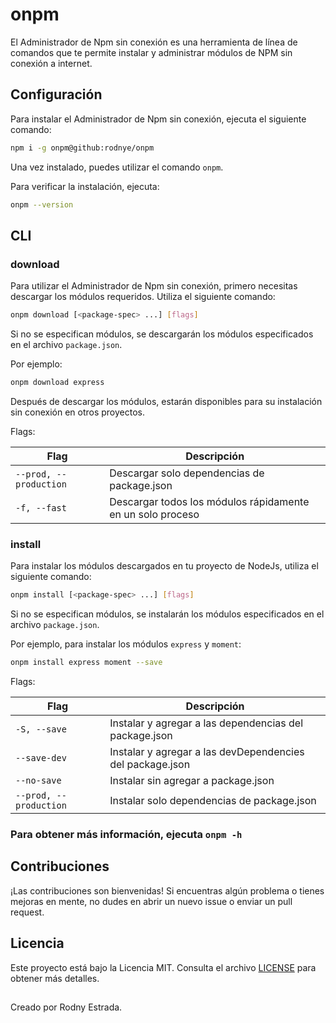 # onpm

El Administrador de Npm sin conexión es una herramienta de línea de comandos que te permite instalar y administrar módulos de NPM sin conexión a internet.

## Configuración

Para instalar el Administrador de Npm sin conexión, ejecuta el siguiente comando:

```sh
npm i -g onpm@github:rodnye/onpm
```

Una vez instalado, puedes utilizar el comando `onpm`.

Para verificar la instalación, ejecuta:

```sh
onpm --version
```

## CLI

### download

Para utilizar el Administrador de Npm sin conexión, primero necesitas descargar los módulos requeridos. Utiliza el siguiente comando:

```sh
onpm download [<package-spec> ...] [flags]
```

Si no se especifican módulos, se descargarán los módulos especificados en el archivo `package.json`.

Por ejemplo:

```sh
onpm download express
```

Después de descargar los módulos, estarán disponibles para su instalación sin conexión en otros proyectos.

Flags:

| Flag                      | Descripción                                           |
|---------------------------|-------------------------------------------------------|
| `--prod, --production`    | Descargar solo dependencias de package.json            |
| `-f, --fast`              | Descargar todos los módulos rápidamente en un solo proceso |

### install

Para instalar los módulos descargados en tu proyecto de NodeJs, utiliza el siguiente comando:

```sh
onpm install [<package-spec> ...] [flags]
```

Si no se especifican módulos, se instalarán los módulos especificados en el archivo `package.json`.

Por ejemplo, para instalar los módulos `express` y `moment`:

```sh
onpm install express moment --save
```

Flags:

| Flag                 | Descripción                                           |
|----------------------|-------------------------------------------------------|
| `-S, --save`         | Instalar y agregar a las dependencias del package.json |
| `--save-dev`         | Instalar y agregar a las devDependencies del package.json |
| `--no-save`          | Instalar sin agregar a package.json                   |
| `--prod, --production`| Instalar solo dependencias de package.json             |

### Para obtener más información, ejecuta `onpm -h`

## Contribuciones

¡Las contribuciones son bienvenidas! Si encuentras algún problema o tienes mejoras en mente, no dudes en abrir un nuevo issue o enviar un pull request.

## Licencia

Este proyecto está bajo la Licencia MIT. Consulta el archivo [LICENSE](LICENSE) para obtener más detalles.

##
Creado por Rodny Estrada.